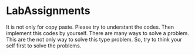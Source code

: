 # LabAssignments

It is not only for copy paste. Please try to understant the codes. Then implement this codes by yourself. There are many ways to solve a problem. This are the not only way to solve this type problem. So, try to think your self first to solve the problems.
